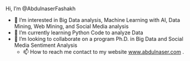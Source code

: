 Hi, I’m @AbdulnaserFashakh
- 👀 I’m interested in Big Data analysis, Machine Learning with AI, Data Mining, Web Mining, and Social Media analysis 
- 🌱 I’m currently learning Python Code to analyze Data
- 💞️ I’m looking to collaborate on a program Ph.D. in Big Data and Social Media Sentiment Analysis
  - 📫 How to reach me contact to my website www.abdulnaser.com .


<!---
AbdulnaserFashakh/AbdulnaserFashakh is a ✨ special ✨ repository because its `README.md` (this file) appears on your GitHub profile.
You can click the Preview link to take a look at your changes.
--->
